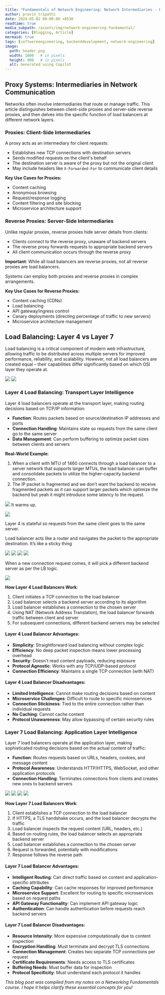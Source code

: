 ```yaml
---
title: "Fundamentals of Network Engineering: Network Intermediaries - Proxies and Load Balancers - Part 6"
author: pravin_tripathi
date: 2024-05-02 00:00:00 +0530
readtime: true
media_subpath: /assets/img/network-engineering-fundamental/
categories: [Blogging, Article]
mermaid: true
tags: [softwareengineering, backenddevelopment, network-engineering]
image:
  path: header.png
  width: 1600   # in pixels
  height: 900   # in pixels
  alt: Generated using Copilot
---
```


## Proxy Systems: Intermediaries in Network Communication
Networks often involve intermediaries that route or manage traffic. This article distinguishes between client-side proxies and server-side reverse proxies, and then delves into the specific function of load balancers at different network layers.

### Proxies: Client-Side Intermediaries

A proxy acts as an intermediary for client requests:

- Establishes new TCP connections with destination servers
- Sends modified requests on the client's behalf
- The destination server is aware of the proxy but not the original client
- May include headers like `X-Forwarded-For` to communicate client details

**Key Use Cases for Proxies:**
- Content caching
- Anonymous browsing
- Request/response logging
- Content filtering and site blocking
- Microservice architecture support

### Reverse Proxies: Server-Side Intermediaries

Unlike regular proxies, reverse proxies hide server details from clients:

- Clients connect to the reverse proxy, unaware of backend servers
- The reverse proxy forwards requests to appropriate backend servers
- All client communication occurs through the reverse proxy

**Important**: While all load balancers are reverse proxies, not all reverse proxies are load balancers.

Systems can employ both proxies and reverse proxies in complex arrangements.

**Key Use Cases for Reverse Proxies:**
- Content caching (CDNs)
- Load balancing
- API gateway/ingress control
- Canary deployments (directing percentage of traffic to new servers)
- Microservice architecture management

## Load Balancing: Layer 4 vs Layer 7

Load balancing is a critical component of modern web infrastructure, allowing traffic to be distributed across multiple servers for improved performance, reliability, and scalability. However, not all load balancers are created equal – their capabilities differ significantly based on which OSI layer they operate at.

![](image44.png)
![](image4.png)

### Layer 4 Load Balancing: Transport Layer Intelligence

Layer 4 load balancers operate at the transport layer, making routing decisions based on TCP/IP information:

- **Function**: Routes packets based on source/destination IP addresses and ports
- **Connection Handling**: Maintains state so requests from the same client go to the same server
- **Data Management**: Can perform buffering to optimize packet sizes between clients and servers

**Real-World Example**: 
1. When a client with MTU of 1460 connects through a load balancer to a server network that supports larger MTUs, the load balancer can buffer and consolidate packets to utilize the higher-capacity backend connection. 
2. The IP packet is fragmented and we don’t want the backend to receive fragmented packets as it can support larger packets which optimize the backend but yeah it might introduce some latency to the request.

![](image48.png)
It warms up.

![](image41.png)

Layer 4 is stateful so requests from the same client goes to the same server.

Load balancer acts like a router and navigates the packet to the appropriate destination. It’s like a sticky thing

![](image25.png)
![](image11.png)
![](image5.png)
![](image32.png)

When a new connection request comes, it will pick a different backend server as per the LB logic.

![](image15.png)

**How Layer 4 Load Balancers Work**:
1. Client initiates a TCP connection to the load balancer
2. Load balancer selects a backend server according to its algorithm
3. Load balancer establishes a connection to the chosen server
4. Using NAT (Network Address Translation), the load balancer forwards traffic between client and server
5. For subsequent connections, different backend servers may be selected

#### Layer 4 Load Balancer Advantages:
- **Simplicity**: Straightforward load balancing without complex logic
- **Efficiency**: No deep packet inspection means lower processing overhead
- **Security**: Doesn't read content payloads, reducing exposure
- **Protocol Agnostic**: Works with any TCP/UDP-based protocol
- **Connection Efficiency**: Maintains a single TCP connection (with NAT)

#### Layer 4 Load Balancer Disadvantages:
- **Limited Intelligence**: Cannot make routing decisions based on content
- **Microservice Challenges**: Difficult to route to specific microservices
- **Connection Stickiness**: Tied to the entire connection rather than individual requests
- **No Caching**: Cannot cache content
- **Protocol Unawareness**: May allow bypassing of certain security rules

### Layer 7 Load Balancing: Application Layer Intelligence

Layer 7 load balancers operate at the application layer, making sophisticated routing decisions based on the actual content of traffic:

- **Function**: Routes requests based on URLs, headers, cookies, and message content
- **Protocol Awareness**: Understands HTTP/HTTPS, WebSocket, and other application protocols
- **Connection Handling**: Terminates connections from clients and creates new ones to backend servers

![](image21.png)
![](image13.png)
![](image38.png)
![](image23.png)

**How Layer 7 Load Balancers Work**:
1. Client establishes a TCP connection to the load balancer
2. If HTTPS, a TLS handshake occurs, and the load balancer decrypts the traffic
3. Load balancer inspects the request content (URL, headers, etc.)
4. Based on routing rules, the load balancer selects an appropriate backend server
5. Load balancer establishes a connection to the chosen server
6. Request is forwarded, potentially with modifications
7. Response follows the reverse path

#### Layer 7 Load Balancer Advantages:
- **Intelligent Routing**: Can direct traffic based on content and application-specific attributes
- **Caching Capability**: Can cache responses for improved performance
- **Microservice Support**: Excellent for routing to specific microservices based on request paths
- **API Gateway Functionality**: Can implement API gateway logic
- **Authentication**: Can handle authentication before requests reach backend servers

#### Layer 7 Load Balancer Disadvantages:
- **Resource Intensity**: More expensive computationally due to content inspection
- **Encryption Handling**: Must terminate and decrypt TLS connections
- **Connection Management**: Creates two separate TCP connections per request
- **Certificate Requirements**: Needs access to TLS certificates
- **Buffering Needs**: Must buffer data for inspection
- **Protocol Specificity**: Must understand each protocol it handles

*This blog post was compiled from my notes on a Networking Fundamentals course. I hope it helps clarify these essential concepts for you!*